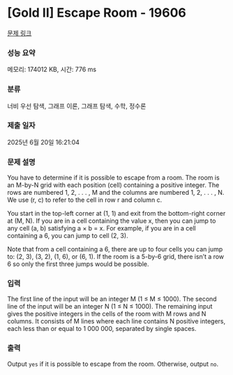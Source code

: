 # [Gold II] Escape Room - 19606 

[문제 링크](https://www.acmicpc.net/problem/19606) 

### 성능 요약

메모리: 174012 KB, 시간: 776 ms

### 분류

너비 우선 탐색, 그래프 이론, 그래프 탐색, 수학, 정수론

### 제출 일자

2025년 6월 20일 16:21:04

### 문제 설명

<p>You have to determine if it is possible to escape from a room. The room is an M-by-N grid with each position (cell) containing a positive integer. The rows are numbered 1, 2, . . . , M and the columns are numbered 1, 2, . . . , N. We use (r, c) to refer to the cell in row r and column c.</p>

<p>You start in the top-left corner at (1, 1) and exit from the bottom-right corner at (M, N). If you are in a cell containing the value x, then you can jump to any cell (a, b) satisfying a × b = x. For example, if you are in a cell containing a 6, you can jump to cell (2, 3).</p>

<p>Note that from a cell containing a 6, there are up to four cells you can jump to: (2, 3), (3, 2), (1, 6), or (6, 1). If the room is a 5-by-6 grid, there isn’t a row 6 so only the first three jumps would be possible.</p>

### 입력 

 <p>The first line of the input will be an integer M (1 ≤ M ≤ 1000). The second line of the input will be an integer N (1 ≤ N ≤ 1000). The remaining input gives the positive integers in the cells of the room with M rows and N columns. It consists of M lines where each line contains N positive integers, each less than or equal to 1 000 000, separated by single spaces.</p>

### 출력 

 <p>Output <code>yes</code> if it is possible to escape from the room. Otherwise, output <code>no</code>.</p>

